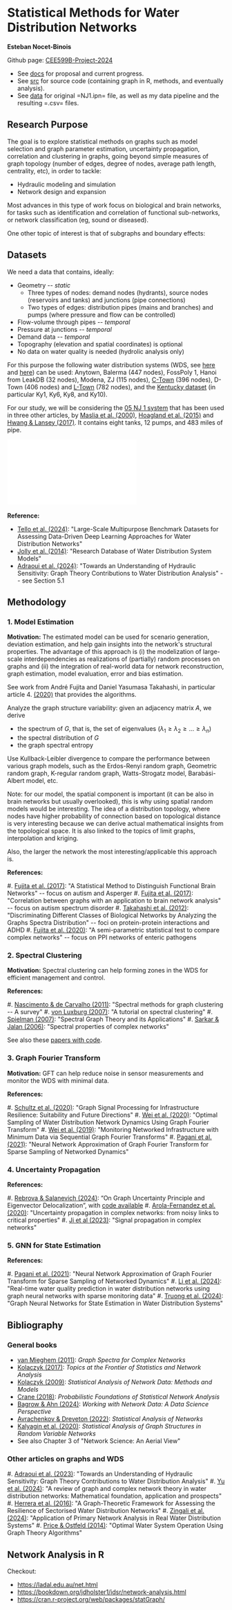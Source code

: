 # Statistical Methods for Water Distribution Networks
**Esteban Nocet-Binois**

Github page: [CEE599B-Project-2024](https://github.com/DezrannCAS/CEE599B-Project-2024.git) 
* See [docs](https://github.com/DezrannCAS/CEE599B-Project-2024/tree/main/docs) for proposal and current progress.
* See [src](https://github.com/DezrannCAS/CEE599B-Project-2024/tree/main/src) for source code (containing graph in R, methods, and eventually analysis).
* See [data](https://github.com/DezrannCAS/CEE599B-Project-2024/tree/main/data) for original =NJ1.ipn= file, as well as my data pipeline and the resulting =.csv= files.

## Research Purpose

The goal is to explore statistical methods on graphs such as model selection and graph parameter estimation, uncertainty propagation, correlation and clustering in graphs, going beyond simple measures of graph topology (number of edges, degree of nodes, average path length, centrality, etc), in order to tackle:

- Hydraulic modeling and simulation
- Network design and expansion

Most advances in this type of work focus on biological and brain networks, for tasks such as identification and correlation of functional sub-networks, or network classification (eg, sound or diseased).

One other topic of interest is that of subgraphs and boundary effects: 

## Datasets
We need a data that contains, ideally:

- Geometry -- *static*
	* Three types of nodes: demand nodes (hydrants), source nodes (reservoirs and tanks) and junctions (pipe connections)
	* Two types of edges: distribution pipes (mains and branches) and pumps (where pressure and flow can be controlled)
- Flow-volume through pipes -- *temporal*
- Pressure at junctions -- *temporal*
- Demand data -- *temporal*
- Topography (elevation and spatial coordinates) is optional
- No data on water quality is needed (hydrolic analysis only)

For this purpose the following water distribution systems (WDS, see [here](https://www.uky.edu/WDST/PDFs/) and [here](https://uknowledge.uky.edu/wdsrd/)) can be used: Anytown, Balerma (447 nodes), FossPoly 1, Hanoi from LeakDB (32 nodes), Modena, ZJ (115 nodes), [C-Town](https://github.com/DiTEC-project/gnn-pressure-estimation/blob/main/inputs/ctown.inp) (396 nodes), D-Town (406 nodes) and [L-Town](https://github.com/KIOS-Research/BattLeDIM/tree/master/Dataset%20Generator) (782 nodes), and the [Kentucky dataset](https://uknowledge.uky.edu/wdst/) (in particular Ky1, Ky6, Ky8, and Ky10).

For our study, we will be considering the [05 NJ 1 system](https://uknowledge.uky.edu/wdst_us/5/) that has been used in three other articles, by  [Maslia et al. (2000)](https://doi.org/10.1061/(ASCE)0733-9496(2000)126:4(180)), [Hoagland et al. (2015)](https://doi.org/10.1061/9780784479162.064) and [Hwang & Lansey (2017)](https://doi.org/10.1061/(ASCE)WR.1943-5452.0000850). It contains eight tanks, 12 pumps, and 483 miles of pipe.

![NJ1 network based on the Dover Township, NJ Distribution system](plot_nj1.pdf)

**Reference:**

* [Tello et al. (2024)](https://doi.org/10.3390/engproc2024069050): "Large-Scale Multipurpose Benchmark Datasets for Assessing Data-Driven Deep Learning Approaches for Water Distribution Networks"
* [Jolly et al. (2014)](http://dx.doi.org/10.1061/(ASCE)WR.1943-5452.0000352): "Research Database of Water Distribution System Models"
* [Adraoui et al. (2024)](https://doi.org/10.3390/w16050646): "Towards an Understanding of Hydraulic Sensitivity: Graph
Theory Contributions to Water Distribution Analysis" -- see Section 5.1

## Methodology

### 1. Model Estimation
**Motivation:** The estimated model can be used for scenario generation, deviation estimation, and help gain insights into the network's structural properties. The advantage of this approach is (i) the modelization of large-scale interdependencies as realizations of (partially) random processes on graphs and (ii) the integration of real-world data for network reconstruction, graph estimation, model evaluation, error and bias estimation.


See work from André Fujita and Daniel Yasumasa Takahashi, in particular article 4. [(2020)](https://doi.org/10.1093/comnet/cnz028) that provides the algorithms.

Analyze the graph structure variability: given an adjacency matrix $A$, we derive

- the spectrum of $G$, that is, the set of eigenvalues $(\lambda_1 \geq \lambda_2 \geq \dots \geq \lambda_n)$
- the spectral distribution of $G$
- the graph spectral entropy

Use Kullback-Leibler divergence to compare the performance between various graph models, such as the Erdos-Renyi random graph, Geometric random graph, K-regular random graph, Watts-Strogatz model, Barabási-Albert model, etc. 

Note: for our model, the spatial component is important (it can be also in brain networks but usually overlooked), this is why using spatial random models would be interesting. The idea of a distribution topology, where nodes have higher probability of connection based on topological distance is very interesting because we can derive actual mathematical insights from the topological space. It is also linked to the topics of limit graphs, interpolation and kriging.

Also, the larger the network the most interesting/applicable this approach is.


**References:**

#. [Fujita et al. (2017)](https://doi.org/10.3389/fnins.2017.00066): "A Statistical Method to Distinguish Functional Brain Networks" -- focus on autism and Asperger
#. [Fujita et al. (2017)](https://doi.org/10.1016/j.csda.2016.11.016): "Correlation between graphs with an application to brain network analysis" -- focus on autism spectrum disorder
#. [Takahashi et al. (2012)](https://doi.org/10.1371/journal.pone.0049949): "Discriminating Different Classes of Biological Networks by Analyzing the Graphs Spectra Distribution" -- foci on protein-protein interactions and ADHD
#. [Fujita et al. (2020)](https://doi.org/10.1093/comnet/cnz028): "A semi-parametric statistical test to compare complex networks" -- focus on PPI networks of enteric pathogens

### 2. Spectral Clustering
**Motivation:** Spectral clustering can help forming zones in the WDS for efficient management and control.

**References:**

#. [Nascimento & de Carvalho (2011)](https://doi.org/10.1016/j.ejor.2010.08.012): "Spectral methods for graph clustering -- A survey"
#. [von Luxburg (2007)](https://doi.org/10.1007/s11222-007-9033-z): "A tutorial on spectral clustering"
#. [Spielman (2007)](https://doi.org/10.1109/FOCS.2007.56): "Spectral Graph Theory and its Applications"
#. [Sarkar & Jalan (2006)](https://doi.org/10.1063/1.5040897): "Spectral properties of complex networks"

See also these [papers with code](https://paperswithcode.com/task/spectral-graph-clustering).

### 3. Graph Fourier Transform
**Motivation:** GFT can help reduce noise in sensor measurements and monitor the WDS with minimal data.

**References:**

#. [Schultz et al. (2020)](https://doi.org/10.1109/RWS50334.2020.9241286): "Graph Signal Processing for Infrastructure Resilience: Suitability and Future Directions"
#. [Wei et al. (2020)](https://doi.org/10.1109/TNSE.2019.2941834): "Optimal Sampling of Water Distribution Network Dynamics Using Graph Fourier Transform"
#. [Wei et al. (2019)](https://doi.org/10.1109/ISC246665.2019.9071735): "Monitoring Networked Infrastructure with Minimum Data via Sequential Graph Fourier Transforms"
#. [Pagani et al. (2021)](https://doi.org/10.1145/3461838): "Neural Network Approximation of Graph Fourier Transform for Sparse Sampling of Networked Dynamics"

### 4. Uncertainty Propagation

**References:**

#. [Rebrova & Salanevich (2024)](https://doi.org/10.48550/arXiv.2306.15810): “On Graph Uncertainty Principle and Eigenvector Delocalization”, with [code available](https://github.com/erebrova/uncertainty-delocalization)
#. [Arola-Fernandez et al. (2020)](https://doi.org/10.1063/1.5129630): "Uncertainty propagation in complex networks: from noisy links to critical properties"
#. [Ji et al (2023)](https://doi.org/10.1016/j.physrep.2023.03.005): "Signal propagation in complex networks"

### 5. GNN for State Estimation

**References:**

#. [Pagani et al. (2021)](https://doi.org/10.1145/3461838): "Neural Network Approximation of Graph Fourier Transform for Sparse Sampling of Networked Dynamics"
#. [Li et al. (2024)](https://doi.org/10.1016/j.watres.2023.121018): "Real-time water quality prediction in water distribution networks using graph neural networks with sparse monitoring data"
#. [Truong et al. (2024)](https://doi.org/10.1029/2023WR036741): "Graph Neural Networks for State Estimation in Water Distribution Systems"


## Bibliography

### General books
- [van Mieghem (2011)](https://doi.org/10.1017/CBO9780511921681): *Graph Spectra for Complex Networks*
- [Kolaczyk (2017)](https://doi.org/10.1017/9781108290159): *Topics at the Frontier of Statistics and Network Analysis*
- [Kolaczyk (2009)](https://doi.org/10.1007/978-0-387-88146-1): *Statistical Analysis of Network Data: Methods and Models*
- [Crane (2018)](https://www.harrycrane.com/networks): *Probabilistic Foundations of Statistical Network Analysis*
- [Bagrow & Ahn (2024)](https://doi.org/10.1017/9781009212601): *Working with Network Data: A Data Science Perspective*
- [Avrachenkov & Dreveton (2022)](https://doi.org/10.1561/9781638280514): *Statistical Analysis of Networks*
- [Kalyagin et al. (2020)](https://doi.org/10.1007/978-3-030-60293-2): *Statistical Analysis of Graph Structures in Random Variable Networks*
- See also Chapter 3 of "Network Science: An Aerial View"

### Other articles on graphs and WDS

#. [Adraoui et al. (2023)](https://doi.org/10.3390/w16050646): "Towards an Understanding of Hydraulic Sensitivity: Graph Theory Contributions to Water Distribution Analysis"
#. [Yu et al. (2024)](https://doi.org/10.1016/j.watres.2024.121238): "A review of graph and complex network theory in water distribution networks: Mathematical foundation, application and prospects"
#. [Herrera et al. (2016)](https://doi.org/10.1007/s11269-016-1245-6): "A Graph-Theoretic Framework for Assessing the Resilience of Sectorised Water Distribution Networks"
#. [Zingali et al. (2024)](https://doi.org/10.3390/engproc2024069181): "Application of Primary Network Analysis in Real Water Distribution Systems"
#. [Price & Ostfeld (2014)](https://doi.org/10.1016/j.proeng.2014.11.245): "Optimal Water System Operation Using Graph Theory Algorithms"


## Network Analysis in R
Checkout:

- <https://ladal.edu.au/net.html>
- <https://bookdown.org/jdholster1/idsr/network-analysis.html>
- <https://cran.r-project.org/web/packages/statGraph/>
